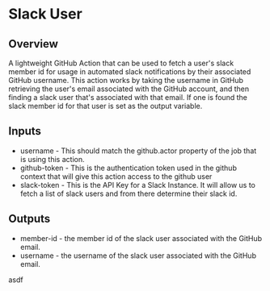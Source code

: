 # Slack User
## Overview
A lightweight GitHub Action that can be used to fetch a user's slack member id for usage in automated slack notifications by their associated GitHub username. This action works by taking the username in GitHub retrieving the user's email associated with the GitHub account, and then finding a slack user that's associated with that email. If one is found the slack member id for that user is set as the output variable.

## Inputs
* username - This should match the github.actor property of the job that is using this action.
* github-token - This is the authentication token used in the github context that will give this action access to the github user
* slack-token - This is the API Key for a Slack Instance. It will allow us to fetch a list of slack users and from there determine their slack id.

## Outputs
* member-id - the member id of the slack user associated with the GitHub email.
* username - the username of the slack user associated with the GitHub email.

asdf
